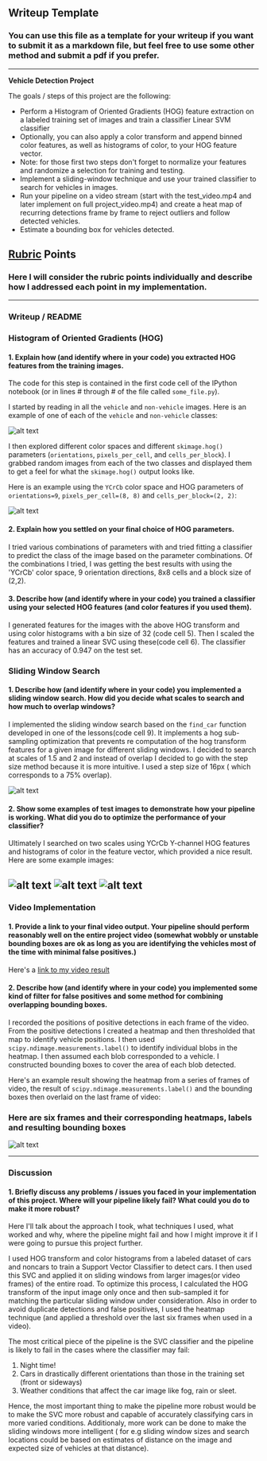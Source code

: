 ## Writeup Template
### You can use this file as a template for your writeup if you want to submit it as a markdown file, but feel free to use some other method and submit a pdf if you prefer.

---

**Vehicle Detection Project**

The goals / steps of this project are the following:

* Perform a Histogram of Oriented Gradients (HOG) feature extraction on a labeled training set of images and train a classifier Linear SVM classifier
* Optionally, you can also apply a color transform and append binned color features, as well as histograms of color, to your HOG feature vector.
* Note: for those first two steps don't forget to normalize your features and randomize a selection for training and testing.
* Implement a sliding-window technique and use your trained classifier to search for vehicles in images.
* Run your pipeline on a video stream (start with the test_video.mp4 and later implement on full project_video.mp4) and create a heat map of recurring detections frame by frame to reject outliers and follow detected vehicles.
* Estimate a bounding box for vehicles detected.

[//]: # (Image References)
[image1]: ./output_images/car_not_car.png
[image2]: ./output_images/HOG_example.png
[image3]: ./output_images/image_3.png
[image4]: ./output_images/image_4.png
[image4a]: ./output_images/image_4a.png
[image4b]: ./output_images/image_4b.png
[image5]: ./output_images/image_5.png
[video1]: ./project_video.mp4

## [Rubric](https://review.udacity.com/#!/rubrics/513/view) Points
### Here I will consider the rubric points individually and describe how I addressed each point in my implementation.  

---
### Writeup / README

### Histogram of Oriented Gradients (HOG)

#### 1. Explain how (and identify where in your code) you extracted HOG features from the training images.

The code for this step is contained in the first code cell of the IPython notebook (or in lines # through # of the file called `some_file.py`).  

I started by reading in all the `vehicle` and `non-vehicle` images.  Here is an example of one of each of the `vehicle` and `non-vehicle` classes:

![alt text][image1]

I then explored different color spaces and different `skimage.hog()` parameters (`orientations`, `pixels_per_cell`, and `cells_per_block`).  I grabbed random images from each of the two classes and displayed them to get a feel for what the `skimage.hog()` output looks like.

Here is an example using the `YCrCb` color space and HOG parameters of `orientations=9`, `pixels_per_cell=(8, 8)` and `cells_per_block=(2, 2)`:

![alt text][image2]

#### 2. Explain how you settled on your final choice of HOG parameters.

I tried various combinations of parameters with and tried fitting a classifier to
predict the class of the image based on the parameter combinations. Of the
combinations I tried, I was getting the best results with using the 'YCrCb' color
space, 9 orientation directions, 8x8 cells and a block size of (2,2).

#### 3. Describe how (and identify where in your code) you trained a classifier using your selected HOG features (and color features if you used them).

I generated features for the images with the above HOG transform and using color  histograms with a bin size of 32 (code cell 5). Then I scaled the features and trained a linear SVC using these(code cell 6). The classifier has an accuracy of 0.947 on the test set.

### Sliding Window Search

#### 1. Describe how (and identify where in your code) you implemented a sliding window search.  How did you decide what scales to search and how much to overlap windows?

I implemented the sliding window search based on the `find_car` function developed in one of the lessons(code cell 9). It implements a hog sub-sampling optimization that prevents re computation of the hog transform features for a given image for different sliding windows. I decided to search at scales of 1.5 and 2 and instead of overlap I decided to go with the step size method because it is more intuitive. I used a step size of 16px ( which corresponds to a 75% overlap).

![alt text][image3]

#### 2. Show some examples of test images to demonstrate how your pipeline is working.  What did you do to optimize the performance of your classifier?

Ultimately I searched on two scales using YCrCb Y-channel HOG features and histograms of color in the feature vector, which provided a nice result.  Here are some example images:

![alt text][image4]
![alt text][image4a]
![alt text][image4b]
---

### Video Implementation

#### 1. Provide a link to your final video output.  Your pipeline should perform reasonably well on the entire project video (somewhat wobbly or unstable bounding boxes are ok as long as you are identifying the vehicles most of the time with minimal false positives.)
Here's a [link to my video result](./project_video.mp4)


#### 2. Describe how (and identify where in your code) you implemented some kind of filter for false positives and some method for combining overlapping bounding boxes.

I recorded the positions of positive detections in each frame of the video.  From the positive detections I created a heatmap and then thresholded that map to identify vehicle positions.  I then used `scipy.ndimage.measurements.label()` to identify individual blobs in the heatmap.  I then assumed each blob corresponded to a vehicle.  I constructed bounding boxes to cover the area of each blob detected.  

Here's an example result showing the heatmap from a series of frames of video, the result of `scipy.ndimage.measurements.label()` and the bounding boxes then overlaid on the last frame of video:

### Here are six frames and their corresponding heatmaps, labels and resulting bounding boxes
![alt text][image5]


---

### Discussion

#### 1. Briefly discuss any problems / issues you faced in your implementation of this project.  Where will your pipeline likely fail?  What could you do to make it more robust?

Here I'll talk about the approach I took, what techniques I used, what worked and why, where the pipeline might fail and how I might improve it if I were going to pursue this project further.

I used HOG transform and color histograms from a labeled dataset of cars and noncars to train a Support Vector Classifier to detect cars. I then used this SVC and applied it on sliding windows from larger images(or video frames) of the entire road. To optimize this process, I calculated the HOG transform of the input image only once and then sub-sampled it for matching the particular sliding window under consideration. Also in order to avoid duplicate detections and false positives, I used the heatmap technique (and applied a threshold over the last six frames when used in a video).

The most critical piece of the pipeline is the SVC classifier and the pipeline is likely to fail in the cases where the classifier may fail:
1. Night time!
2. Cars in drastically different orientations than those in the training set (front or sideways)
3. Weather conditions that affect the car image like fog, rain or sleet.

Hence, the most important thing to make the pipeline more robust would be to make the SVC more robust and capable of accurately classifying cars in more varied conditions. Additionaly, more work can be done to make the sliding windows more intelligent ( for e.g sliding window sizes and search locations could be based on estimates of distance on the image and expected size of vehicles at that distance).
